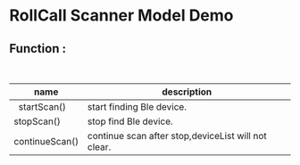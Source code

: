 # RollCall Scanner Model Demo


## Function :
<br>

|       name       |       description         |
|    -----------   |    -------------------    |
|    startScan()   |  start finding Ble device.|
|     stopScan()    |  stop find Ble device.    |
|    continueScan() |  continue scan after stop,deviceList will not clear.|
